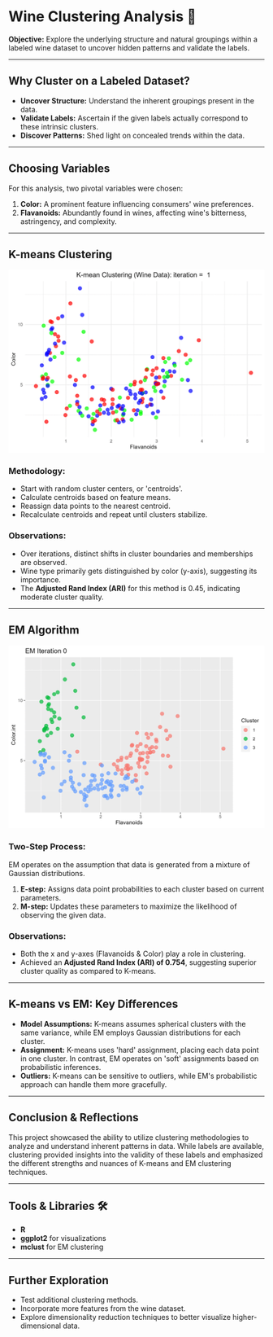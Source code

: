 # Wine Clustering Analysis 🍷

**Objective:** Explore the underlying structure and natural groupings within a labeled wine dataset to uncover hidden patterns and validate the labels.

---

## Why Cluster on a Labeled Dataset? 

- **Uncover Structure:** Understand the inherent groupings present in the data.
- **Validate Labels:** Ascertain if the given labels actually correspond to these intrinsic clusters.
- **Discover Patterns:** Shed light on concealed trends within the data.

---

## Choosing Variables 

For this analysis, two pivotal variables were chosen:

1. **Color:** A prominent feature influencing consumers' wine preferences.
2. **Flavanoids:** Abundantly found in wines, affecting wine's bitterness, astringency, and complexity.

---

## K-means Clustering 

![K-means GIF](./iterations%20gif/kmeans_animation.gif)

### Methodology: 
- Start with random cluster centers, or 'centroids'.
- Calculate centroids based on feature means.
- Reassign data points to the nearest centroid.
- Recalculate centroids and repeat until clusters stabilize.
  
### Observations:
- Over iterations, distinct shifts in cluster boundaries and memberships are observed.
- Wine type primarily gets distinguished by color (y-axis), suggesting its importance.
- The **Adjusted Rand Index (ARI)** for this method is 0.45, indicating moderate cluster quality.

---

## EM Algorithm 

![K-means GIF](./iterations%20gif/EM_wine_animation.gif)

### Two-Step Process:
EM operates on the assumption that data is generated from a mixture of Gaussian distributions.
1. **E-step:** Assigns data point probabilities to each cluster based on current parameters.
2. **M-step:** Updates these parameters to maximize the likelihood of observing the given data.

### Observations:
- Both the x and y-axes (Flavanoids & Color) play a role in clustering.
- Achieved an **Adjusted Rand Index (ARI) of 0.754**, suggesting superior cluster quality as compared to K-means.
  
---

## K-means vs EM: Key Differences 

- **Model Assumptions:** K-means assumes spherical clusters with the same variance, while EM employs Gaussian distributions for each cluster.
- **Assignment:** K-means uses 'hard' assignment, placing each data point in one cluster. In contrast, EM operates on 'soft' assignments based on probabilistic inferences.
- **Outliers:** K-means can be sensitive to outliers, while EM's probabilistic approach can handle them more gracefully.

---

## Conclusion & Reflections 

This project showcased the ability to utilize clustering methodologies to analyze and understand inherent patterns in data. While labels are available, clustering provided insights into the validity of these labels and emphasized the different strengths and nuances of K-means and EM clustering techniques. 

---


## Tools & Libraries 🛠

- **R**
- **ggplot2** for visualizations
- **mclust** for EM clustering

---

## Further Exploration 

- Test additional clustering methods.
- Incorporate more features from the wine dataset.
- Explore dimensionality reduction techniques to better visualize higher-dimensional data.


